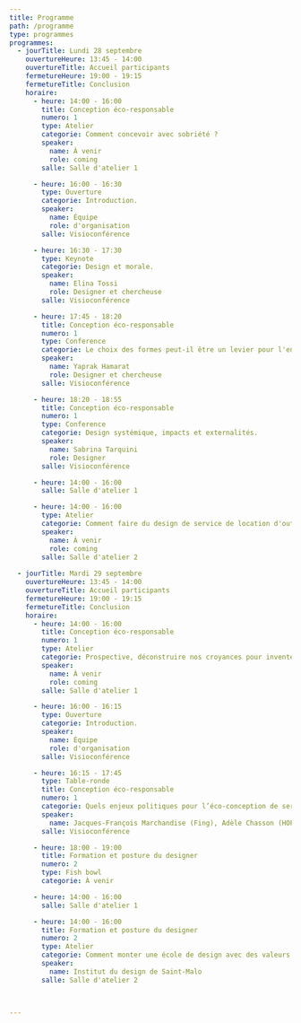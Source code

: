 ```yaml
---
title: Programme
path: /programme
type: programmes
programmes:
  - jourTitle: Lundi 28 septembre
    ouvertureHeure: 13:45 - 14:00
    ouvertureTitle: Accueil participants
    fermetureHeure: 19:00 - 19:15
    fermetureTitle: Conclusion
    horaire:
      - heure: 14:00 - 16:00
        title: Conception éco-responsable
        numero: 1
        type: Atelier
        categorie: Comment concevoir avec sobriété ?
        speaker:
          name: À venir
          role: coming
        salle: Salle d'atelier 1

      - heure: 16:00 - 16:30
        type: Ouverture
        categorie: Introduction.
        speaker:
          name: Équipe
          role: d'organisation
        salle: Visioconférence

      - heure: 16:30 - 17:30
        type: Keynote
        categorie: Design et morale.
        speaker:
          name: Elina Tossi
          role: Designer et chercheuse
        salle: Visioconférence

      - heure: 17:45 - 18:20
        title: Conception éco-responsable
        numero: 1
        type: Conference
        categorie: Le choix des formes peut-il être un levier pour l'engagement écologique ?
        speaker:
          name: Yaprak Hamarat
          role: Designer et chercheuse
        salle: Visioconférence

      - heure: 18:20 - 18:55
        title: Conception éco-responsable
        numero: 1
        type: Conference
        categorie: Design systémique, impacts et externalités.
        speaker:
          name: Sabrina Tarquini
          role: Designer
        salle: Visioconférence

      - heure: 14:00 - 16:00
        salle: Salle d'atelier 1

      - heure: 14:00 - 16:00
        type: Atelier
        categorie: Comment faire du design de service de location d'outils high tech ?
        speaker:
          name: À venir
          role: coming
        salle: Salle d'atelier 2
        
  - jourTitle: Mardi 29 septembre
    ouvertureHeure: 13:45 - 14:00
    ouvertureTitle: Accueil participants
    fermetureHeure: 19:00 - 19:15
    fermetureTitle: Conclusion
    horaire:
      - heure: 14:00 - 16:00
        title: Conception éco-responsable
        numero: 1
        type: Atelier
        categorie: Prospective, déconstruire nos croyances pour inventer de nouveaux futurs
        speaker:
          name: À venir
          role: coming
        salle: Salle d'atelier 1

      - heure: 16:00 - 16:15
        type: Ouverture
        categorie: Introduction.
        speaker:
          name: Équipe
          role: d'organisation
        salle: Visioconférence

      - heure: 16:15 - 17:45
        type: Table-ronde
        title: Conception éco-responsable
        numero: 1
        categorie: Quels enjeux politiques pour l’éco-conception de service numérique ?
        speaker:
          name: Jacques-François Marchandise (Fing), Adèle Chasson (HOP), Céline Lescop (Shift Project)
        salle: Visioconférence

      - heure: 18:00 - 19:00
        title: Formation et posture du designer
        numero: 2
        type: Fish bowl
        categorie: À venir

      - heure: 14:00 - 16:00
        salle: Salle d'atelier 1

      - heure: 14:00 - 16:00
        title: Formation et posture du designer
        numero: 2
        type: Atelier
        categorie: Comment monter une école de design avec des valeurs éthiques ?
        speaker:
          name: Institut du design de Saint-Malo
        salle: Salle d'atelier 2

    

---
```

